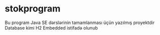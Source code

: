 # stokprogram
Bu program Java SE dərslərinin tamamlanması üçün yazılmış proyektdir
Database kimi H2 Embedded istifadə olunub

